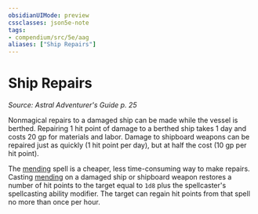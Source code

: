 ```yaml
---
obsidianUIMode: preview
cssclasses: json5e-note
tags:
- compendium/src/5e/aag
aliases: ["Ship Repairs"]
---
```

# Ship Repairs
*Source: Astral Adventurer's Guide p. 25* 

Nonmagical repairs to a damaged ship can be made while the vessel is berthed. Repairing 1 hit point of damage to a berthed ship takes 1 day and costs 20 gp for materials and labor. Damage to shipboard weapons can be repaired just as quickly (1 hit point per day), but at half the cost (10 gp per hit point).

The [mending](/Systems/5e/spells/mending.md) spell is a cheaper, less time-consuming way to make repairs. Casting [mending](/Systems/5e/spells/mending.md) on a damaged ship or shipboard weapon restores a number of hit points to the target equal to `1d8` plus the spellcaster's spellcasting ability modifier. The target can regain hit points from that spell no more than once per hour.
